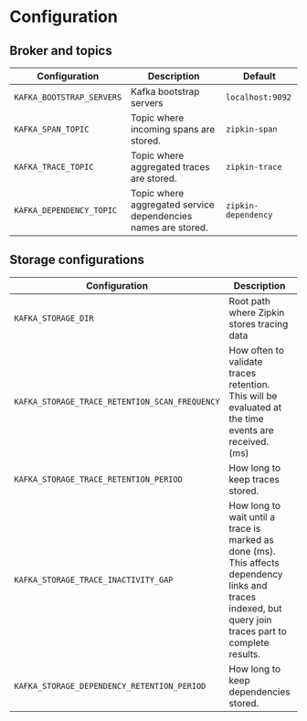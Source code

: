 # Configuration

## Broker and topics

| Configuration | Description | Default |
|---------------|-------------|---------|
| `KAFKA_BOOTSTRAP_SERVERS` | Kafka bootstrap servers | `localhost:9092` |
| `KAFKA_SPAN_TOPIC` | Topic where incoming spans are stored. | `zipkin-span` |
| `KAFKA_TRACE_TOPIC` | Topic where aggregated traces are stored. | `zipkin-trace` |
| `KAFKA_DEPENDENCY_TOPIC` | Topic where aggregated service dependencies names are stored. | `zipkin-dependency` |

## Storage configurations

| Configuration | Description | Default |
|---------------|-------------|---------|
| `KAFKA_STORAGE_DIR` | Root path where Zipkin stores tracing data | `/data` |
| `KAFKA_STORAGE_TRACE_RETENTION_SCAN_FREQUENCY` | How often to validate traces retention. This will be evaluated at the time events are received. (ms) | `3600000` (1 hour) |
| `KAFKA_STORAGE_TRACE_RETENTION_PERIOD` | How long to keep traces stored. | `604800000` (1 week) |
| `KAFKA_STORAGE_TRACE_INACTIVITY_GAP` | How long to wait until a trace is marked as done (ms). This affects dependency links and traces indexed, but query join traces part to complete results. | `30000` (30 seconds) |
| `KAFKA_STORAGE_DEPENDENCY_RETENTION_PERIOD` | How long to keep dependencies stored. | `604800000` (1 week) |
